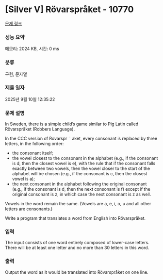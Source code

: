 # [Silver V] Rövarspråket - 10770 

[문제 링크](https://www.acmicpc.net/problem/10770) 

### 성능 요약

메모리: 2024 KB, 시간: 0 ms

### 분류

구현, 문자열

### 제출 일자

2025년 9월 10일 12:35:22

### 문제 설명

<p>In Sweden, there is a simple child’s game similar to Pig Latin called Rövarspråket (Robbers Language).</p>

<p>In the CCC version of Rovarspr ¨ aket, every consonant is replaced by three letters, in the following order:</p>

<ul>
	<li>the consonant itself;</li>
	<li>the vowel closest to the consonant in the alphabet (e.g., if the consonant is d, then the closest vowel is e), with the rule that if the consonant falls exactly between two vowels, then the vowel closer to the start of the alphabet will be chosen (e.g., if the consonant is c, then the closest vowel is a);</li>
	<li>the next consonant in the alphabet following the original consonant (e.g., if the consonant is d, then the next consonant is f) except if the original consonant is z, in which case the next consonant is z as well.</li>
</ul>

<p>Vowels in the word remain the same. (Vowels are a, e, i, o, u and all other letters are consonants.)</p>

<p>Write a program that translates a word from English into Rövarspråket.</p>

### 입력 

 <p>The input consists of one word entirely composed of lower-case letters. There will be at least one letter and no more than 30 letters in this word.</p>

### 출력 

 <p>Output the word as it would be translated into Rövarspråket on one line.</p>

